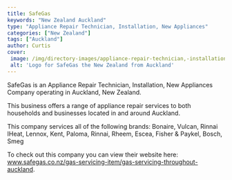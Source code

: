 ```yaml
---
title: SafeGas
keywords: "New Zealand Auckland"
type: "Appliance Repair Technician, Installation, New Appliances"
categories: ["New Zealand"]
tags: ["Auckland"]
author: Curtis
cover: 
 image: /img/directory-images/appliance-repair-technician,-installation,-new-appliances/safegas.webp
 alt: 'Logo for SafeGas the New Zealand from Auckland'
---
```


SafeGas is an Appliance Repair Technician, Installation, New Appliances Company operating in Auckland, New Zealand.

This business offers a range of appliance repair services to both households and businesses located in and around Auckland.

This company services all of the following brands: Bonaire, Vulcan, Rinnai IHeat, Lennox, Kent, Paloma, Rinnai, Rheem, Escea, Fisher & Paykel, Bosch, Smeg

To check out this company you can view their website here: www.safegas.co.nz/gas-servicing-item/gas-servicing-throughout-auckland.

